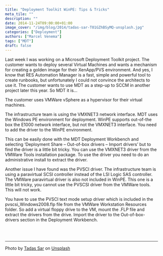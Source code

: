 ```yaml
---
title: "Deployment Toolkit WinPE: Tips & Tricks"
meta_tile: ""
description: ""
date: 2014-11-24T09:00:00+01:00
image_cover: "/img/blog/2014/tadas-sar-T01GZhBSyMQ-unsplash.jpg"
categories: ["Deployment"]
authors: ["Marcel Venema"] 
tags: ["MDT"]
draft: false
---
```


Last week I was working on a Microsoft Deployment Toolkit project. The customer wants to deploy several Virtual Machines and wants a mechanism for creating a golden image for their XenApp/PVS environment. And yes, I know that RES Automation Manager is a fast, simple and powerful tool to create runbooks, but unfortunately I could not convince the architects to use it. The customer wants to use MDT as a step-up to SCCM in another project later this year. So MDT it is…

The customer uses VMWare vSphere as a hypervisor for their virtual machines.

The infrastructure team is using the VMXNET3 network interface. MDT uses the Windows PE environment for deployment. WinPE supports out-of-the box the E1000 network interface, but not the VMXNET3 interface. You need to add the driver to the WinPE environment.


This can be easily done with the MDT Deployment Workbench and selecting ‘Deployment Share – Out-of-box drivers – Import drivers’ but to find the driver is a little bit tricky. You can use the VMXNET3 driver from the VMWare Tools installation package. To use the driver you need to do an administrative install to extract the driver.


Another issue I have found was the PVSCI driver. The infrastructure team is using a paravirtual SCSI controller instead of the LSI Logic SAS controller. The VMWare paravirtual driver is also not included in WinPE. This one is a little bit tricky, you cannot use the PVSCSI driver from the VMWare tools. This will not work. 


You have to use the PVSCI text mode setup driver which is included in the pvscsi_Windows2008.flp file from the VMWare Workstation Resources folder. So add a virtual floppy drive to the VM, mount the .FLP file and extract the drivers from the drive. Import the driver to the Out-of-box-drivers section in the Deployment Workbench.

&nbsp;  
&nbsp;  

---

Photo by <a href="https://unsplash.com/@stadsa?utm_content=creditCopyText&utm_medium=referral&utm_source=unsplash">Tadas Sar</a> on <a href="https://unsplash.com/photos/black-laptop-computer-keyboard-in-closeup-photo-T01GZhBSyMQ?utm_content=creditCopyText&utm_medium=referral&utm_source=unsplash">Unsplash</a>

&nbsp;  
  